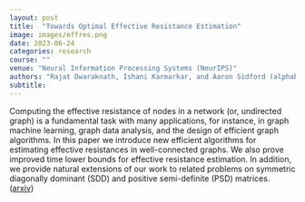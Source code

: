 ```yaml
---
layout: post
title:  "Towards Optimal Effective Resistance Estimation"
image: images/effres.png
date: 2023-06-24
categories: research
course: ""  
venue: "Neural Information Processing Systems (NeurIPS)"
authors: "Rajat Dwaraknath, Ishani Karmarkar, and Aaron Sidford (alphabetical)"
subtitle:
---
```

Computing the effective resistance of nodes in a network (or, undirected graph) is a fundamental task with many applications, for instance, in graph machine learning, graph data analysis, and the design of efficient graph algorithms. In this paper we introduce new efficient algorithms for estimating effective resistances in well-connected graphs. We also prove improved time lower bounds for effective resistance estimation. In addition, we provide natural extensions
of our work to related problems on symmetric diagonally dominant (SDD) and
positive semi-definite (PSD) matrices. (<a href="https://arxiv.org/abs/2306.14820">arxiv</a>)
